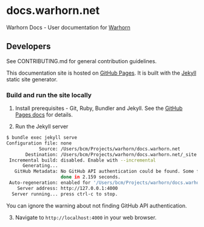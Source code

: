 # docs.warhorn.net

Warhorn Docs - User documentation for [Warhorn](https://warhorn.net)

## Developers

See CONTRIBUTING.md for general contribution guidelines.

This documentation site is hosted on [GitHub Pages](https://docs.github.com/en/free-pro-team@latest/github/working-with-github-pages/getting-started-with-github-pages). It is built with the [Jekyll](https://docs.github.com/en/free-pro-team@latest/github/working-with-github-pages/setting-up-a-github-pages-site-with-jekyll) static site generator.

### Build and run the site locally

1. Install prerequisites - Git, Ruby, Bundler and Jekyll. See the [GitHub Pages docs](https://docs.github.com/en/free-pro-team@latest/github/working-with-github-pages/creating-a-github-pages-site-with-jekyll#prerequisites) for details.

2. Run the Jekyll server

```sh
$ bundle exec jekyll serve
Configuration file: none
            Source: /Users/bcm/Projects/warhorn/docs.warhorn.net
       Destination: /Users/bcm/Projects/warhorn/docs.warhorn.net/_site
 Incremental build: disabled. Enable with --incremental
      Generating...
   GitHub Metadata: No GitHub API authentication could be found. Some fields may be missing or have incorrect data.
                    done in 2.159 seconds.
 Auto-regeneration: enabled for '/Users/bcm/Projects/warhorn/docs.warhorn.net'
    Server address: http://127.0.0.1:4000
  Server running... press ctrl-c to stop.
```

You can ignore the warning about not finding GitHub API authentication.

3. Navigate to `http://localhost:4000` in your web browser.
